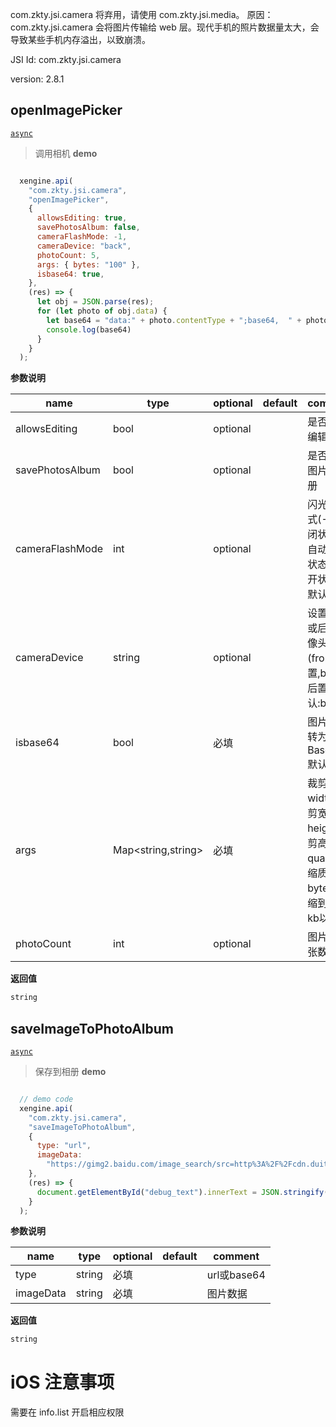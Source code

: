 



com.zkty.jsi.camera 将弃用，请使用 com.zkty.jsi.media。
原因：com.zkty.jsi.camera 会将图片传输给 web 层。现代手机的照片数据量太大，会导致某些手机内存溢出，以致崩溃。



JSI Id: com.zkty.jsi.camera

version: 2.8.1



## openImagePicker
[`async`](/docs/modules/模块-规范?id=jsi-调用)
> 调用相机
**demo**
``` js

  xengine.api(
    "com.zkty.jsi.camera",
    "openImagePicker",
    {
      allowsEditing: true,
      savePhotosAlbum: false,
      cameraFlashMode: -1,
      cameraDevice: "back",
      photoCount: 5,
      args: { bytes: "100" },
      isbase64: true,
    },
    (res) => {
      let obj = JSON.parse(res);
      for (let photo of obj.data) {
        let base64 = "data:" + photo.contentType + ";base64,  " + photo.retImage;
        console.log(base64)
      }
    }
  );

``` 

**参数说明**

| name                        | type      | optional | default   | comment  |
| --------------------------- | --------- | -------- | --------- |--------- |
| allowsEditing | bool | optional |  | 是否允许编辑 |
| savePhotosAlbum | bool | optional |  | 是否保存图片到相册 |
| cameraFlashMode | int | optional |  | 闪光灯模式(-1:关闭状态,0:自动开关状态,1:打开状态),默认:-1 |
| cameraDevice | string | optional |  | 设置前置或后置摄像头(front:前置,back:后置),默认:back |
| isbase64 | bool | 必填 |  | 图片是否转为Base64,默认:true |
| args | Map\<string,string\> | 必填 |  | 裁剪参数 width:裁剪宽度; height:裁剪高度; quality:压缩质量; bytes:压缩到多少kb以内; |
| photoCount | int | optional |  | 图片选择张数 |
**返回值**
``` js
string
``` 



## saveImageToPhotoAlbum
[`async`](/docs/modules/模块-规范?id=jsi-调用)
> 保存到相册
**demo**
``` js

  // demo code
  xengine.api(
    "com.zkty.jsi.camera",
    "saveImageToPhotoAlbum",
    {
      type: "url",
      imageData:
        "https://gimg2.baidu.com/image_search/src=http%3A%2F%2Fcdn.duitang.com%2Fuploads%2Fitem%2F201410%2F20%2F20141020162058_UrMNe.jpeg&refer=http%3A%2F%2Fcdn.duitang.com&app=2002&size=f9999,10000&q=a80&n=0&g=0n&fmt=jpeg?sec=1611307946&t=175b540644bac34ec738e48ff42f8034",
    },
    (res) => {
      document.getElementById("debug_text").innerText = JSON.stringify(res);
    }
  );

``` 

**参数说明**

| name                        | type      | optional | default   | comment  |
| --------------------------- | --------- | -------- | --------- |--------- |
| type | string | 必填 |  | url或base64 |
| imageData | string | 必填 |  | 图片数据 |
**返回值**
``` js
string
``` 


    


# iOS 注意事项
需要在 info.list 开启相应权限

